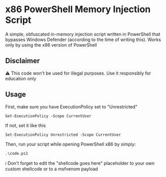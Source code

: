 # x86 PowerShell Memory Injection Script
A simple, obfuscated in-memory injection script written in PowerShell that bypasses Windows Defender (according to the time of writing this). Works only by using the x86 version of PowerShell

## Disclaimer
⚠️ This code won't be used for illegal purposes. Use it responsibly for education only

## Usage
First, make sure you have ExecutionPolicy set to "Unrestricted"
```
Get-ExecutionPolicy -Scope CurrentUser
```
If not, set it like this
```
Set-ExecutionPolicy Unrestricted -Scope CurrentUser
```
Then, run your script while opening PowerShell x86 by simply:
```
.\code.ps1
```
ℹ️ Don't forget to edit the "shellcode goes here" placeholder to your own custom shellcode or to a msfvenom payload
